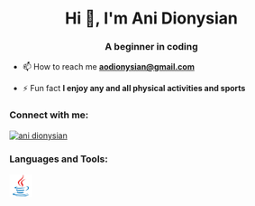<h1 align="center">Hi 👋, I'm Ani Dionysian</h1>
<h3 align="center">A beginner in coding</h3>

- 📫 How to reach me **aodionysian@gmail.com**

- ⚡ Fun fact **I enjoy any and all physical activities and sports**

<h3 align="left">Connect with me:</h3>
<p align="left">
<a href="https://linkedin.com/in/ani dionysian" target="blank"><img align="center" src="https://raw.githubusercontent.com/rahuldkjain/github-profile-readme-generator/master/src/images/icons/Social/linked-in-alt.svg" alt="ani dionysian" height="30" width="40" /></a>
</p>

<h3 align="left">Languages and Tools:</h3>
<p align="left"> <a href="https://www.java.com" target="_blank" rel="noreferrer"> <img src="https://raw.githubusercontent.com/devicons/devicon/master/icons/java/java-original.svg" alt="java" width="40" height="40"/> </a> </p>
